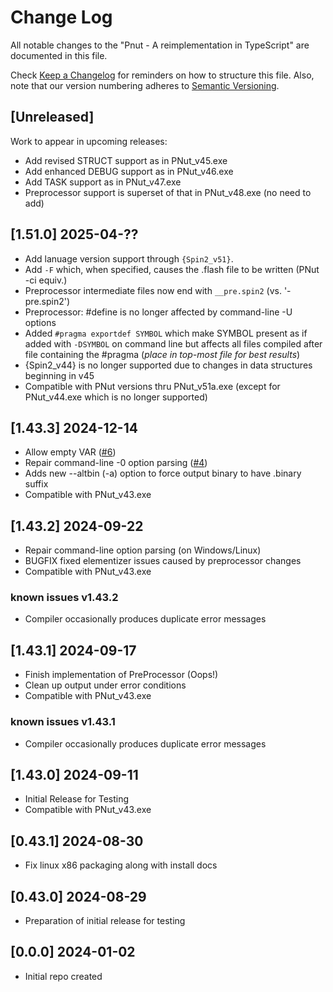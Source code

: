 # Change Log

All notable changes to the "Pnut - A reimplementation in TypeScript" are documented in this file.

Check [Keep a Changelog](http://keepachangelog.com/) for reminders on how to structure this file. Also, note that our version numbering adheres to [Semantic Versioning](https://semver.org/spec/v2.0.0.html).

## [Unreleased]

Work to appear in upcoming releases:

- Add revised STRUCT support as in PNut_v45.exe
- Add enhanced DEBUG support as in PNut_v46.exe
- Add TASK support as in PNut_v47.exe
- Preprocessor support is superset of that in PNut_v48.exe (no need to add)

## [1.51.0] 2025-04-??

- Add lanuage version support through `{Spin2_v51}`.
- Add `-F` which, when specified, causes the .flash file to be written (PNut -ci equiv.)
- Preprocessor intermediate files now end with `__pre.spin2` (vs. '-pre.spin2') 
- Preprocessor: #define is no longer affected by command-line -U options
- Added `#pragma exportdef SYMBOL` which make SYMBOL present as if added with `-DSYMBOL` on command line but affects all files compiled after file containing the #pragma (*place in top-most file for best results*)
- {Spin2_v44} is no longer supported due to changes in data structures beginning in v45
- Compatible with PNut versions thru PNut_v51a.exe (except for PNut_v44.exe which is no longer supported)

## [1.43.3] 2024-12-14

- Allow empty VAR ([#6](https://github.com/ironsheep/PNut-TS/issues/6))
- Repair command-line -0 option parsing ([#4](https://github.com/ironsheep/PNut-TS/issues/4))
- Adds new --altbin (-a) option to force output binary to have .binary suffix
- Compatible with PNut_v43.exe

## [1.43.2] 2024-09-22

- Repair command-line option parsing (on Windows/Linux)
- BUGFIX fixed elementizer issues caused by preprocessor changes
- Compatible with PNut_v43.exe

### known issues v1.43.2

- Compiler occasionally produces duplicate error messages

## [1.43.1] 2024-09-17

- Finish implementation of PreProcessor (Oops!)
- Clean up output under error conditions
- Compatible with PNut_v43.exe

### known issues v1.43.1

- Compiler occasionally produces duplicate error messages

## [1.43.0] 2024-09-11

- Initial Release for Testing
- Compatible with PNut_v43.exe

## [0.43.1] 2024-08-30

- Fix linux x86 packaging along with install docs

## [0.43.0] 2024-08-29

- Preparation of initial release for testing

## [0.0.0] 2024-01-02

- Initial repo created
